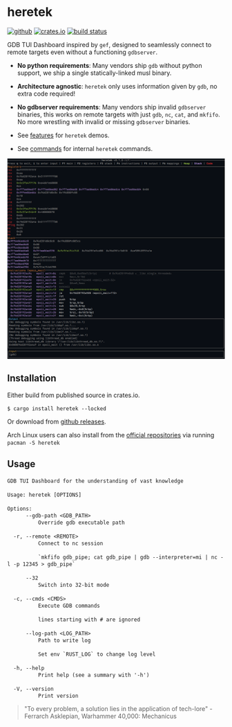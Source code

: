 # heretek
[<img alt="github" src="https://img.shields.io/badge/github-wcampbell0x2a/heretek-8da0cb?style=for-the-badge&labelColor=555555&logo=github" height="20">](https://github.com/wcampbell0x2a/heretek)
[<img alt="crates.io" src="https://img.shields.io/crates/v/heretek.svg?style=for-the-badge&color=fc8d62&logo=rust" height="20">](https://crates.io/crates/heretek)
[<img alt="build status" src="https://img.shields.io/github/actions/workflow/status/wcampbell0x2a/heretek/main.yml?branch=master&style=for-the-badge" height="20">](https://github.com/wcampbell0x2a/heretek/actions?query=branch%3Amaster)

GDB TUI Dashboard inspired by `gef`, designed to seamlessly connect to remote targets even without a functioning `gdbserver`.

* **No python requirements**: Many vendors ship `gdb` without python support, we ship a single statically-linked musl binary.
* **Architecture agnostic**: `heretek` only uses information given by `gdb`, no extra code required!
* **No gdbserver requirements**: Many vendors ship invalid `gdbserver` binaries, this works on remote targets with just `gdb`, `nc`, `cat`, and `mkfifo`. No more wrestling with invalid or missing `gdbserver` binaries.

* See [features](./docs/features.md) for `heretek` demos.
* See [commands](./docs/commands.md) for internal `heretek` commands.

![screenshot](images/screenshot.png)

## Installation
Either build from published source in crates.io.
```
$ cargo install heretek --locked
```

Or download from [github releases](https://github.com/wcampbell0x2a/heretek/releases).

Arch Linux users can also install from the [official repositories](https://archlinux.org/packages/extra/x86_64/heretek/) via running `pacman -S heretek`

## Usage
```console
GDB TUI Dashboard for the understanding of vast knowledge

Usage: heretek [OPTIONS]

Options:
      --gdb-path <GDB_PATH>
          Override gdb executable path

  -r, --remote <REMOTE>
          Connect to nc session

          `mkfifo gdb_pipe; cat gdb_pipe | gdb --interpreter=mi | nc -l -p 12345 > gdb_pipe`

      --32
          Switch into 32-bit mode

  -c, --cmds <CMDS>
          Execute GDB commands

          lines starting with # are ignored

      --log-path <LOG_PATH>
          Path to write log

          Set env `RUST_LOG` to change log level

  -h, --help
          Print help (see a summary with '-h')

  -V, --version
          Print version
```

> "To every problem, a solution lies in the application of tech-lore" - Ferrarch Asklepian, Warhammer 40,000: Mechanicus
